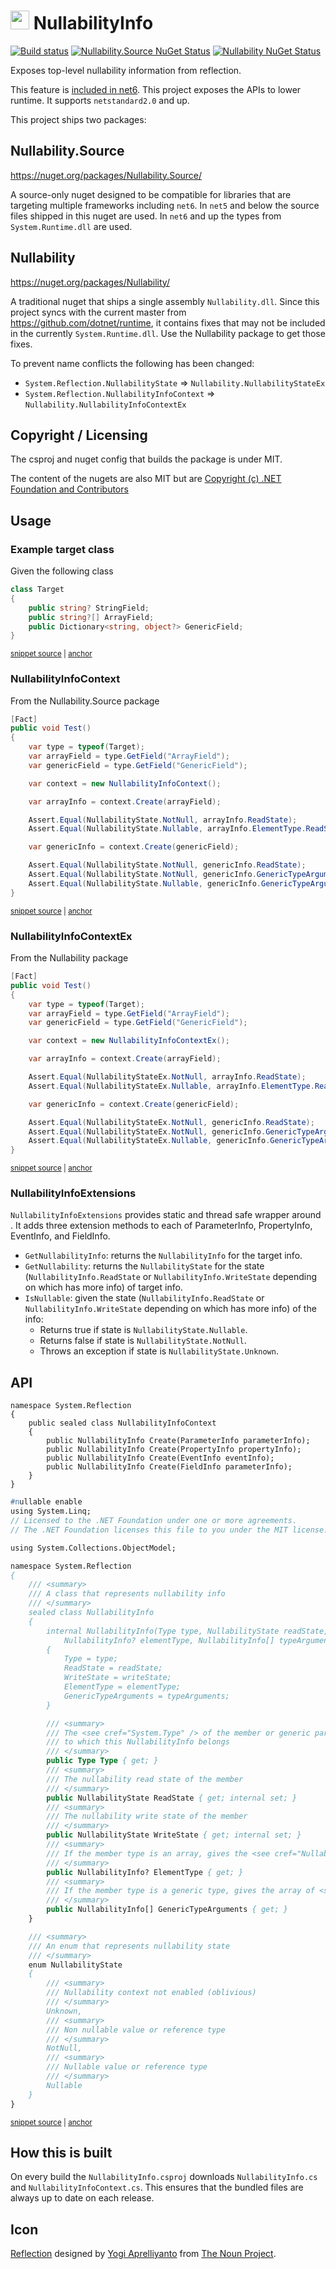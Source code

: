 # <img src="/src/icon.png" height="30px"> NullabilityInfo

[![Build status](https://ci.appveyor.com/api/projects/status/636i70gvxfuwdq38?svg=true)](https://ci.appveyor.com/project/SimonCropp/NullabilityInfo)
[![Nullability.Source NuGet Status](https://img.shields.io/nuget/v/Nullability.Source.svg?label=Nullability.Source)](https://www.nuget.org/packages/Nullability.Source/)
[![Nullability NuGet Status](https://img.shields.io/nuget/v/Nullability.svg?label=Nullability)](https://www.nuget.org/packages/Nullability/)

Exposes top-level nullability information from reflection.

This feature is [included in net6](https://github.com/dotnet/runtime/issues/29723). This project exposes the APIs to lower runtime. It supports `netstandard2.0` and up.

This project ships two packages:


## Nullability.Source

https://nuget.org/packages/Nullability.Source/

A source-only nuget designed to be compatible for libraries that are targeting multiple frameworks including `net6`. In `net5` and below the source files shipped in this nuget are used. In `net6` and up the types from `System.Runtime.dll` are used.


## Nullability

https://nuget.org/packages/Nullability/

A traditional nuget that ships a single assembly `Nullability.dll`. Since this project syncs with the current master from https://github.com/dotnet/runtime, it contains fixes that may not be included in the currently `System.Runtime.dll`. Use the Nullability package to get those fixes.

To prevent name conflicts the following has been changed:

 * `System.Reflection.NullabilityState` => `Nullability.NullabilityStateEx`
 * `System.Reflection.NullabilityInfoContext` => `Nullability.NullabilityInfoContextEx`


## Copyright / Licensing

The csproj and nuget config that builds the package is under MIT.

The content of the nugets are also MIT but are [Copyright (c) .NET Foundation and Contributors](https://github.com/dotnet/runtime/blob/main/LICENSE.TXT)


## Usage


### Example target class

Given the following class

<!-- snippet: Target.cs -->
<a id='snippet-Target.cs'></a>
```cs
class Target
{
    public string? StringField;
    public string?[] ArrayField;
    public Dictionary<string, object?> GenericField;
}
```
<sup><a href='/src/Nullability.Source.Tests/Target.cs#L1-L6' title='Snippet source file'>snippet source</a> | <a href='#snippet-Target.cs' title='Start of snippet'>anchor</a></sup>
<!-- endSnippet -->


### NullabilityInfoContext

From the Nullability.Source package

<!-- snippet: SourceUsage -->
<a id='snippet-sourceusage'></a>
```cs
[Fact]
public void Test()
{
    var type = typeof(Target);
    var arrayField = type.GetField("ArrayField");
    var genericField = type.GetField("GenericField");

    var context = new NullabilityInfoContext();

    var arrayInfo = context.Create(arrayField);

    Assert.Equal(NullabilityState.NotNull, arrayInfo.ReadState);
    Assert.Equal(NullabilityState.Nullable, arrayInfo.ElementType.ReadState);

    var genericInfo = context.Create(genericField);

    Assert.Equal(NullabilityState.NotNull, genericInfo.ReadState);
    Assert.Equal(NullabilityState.NotNull, genericInfo.GenericTypeArguments[0].ReadState);
    Assert.Equal(NullabilityState.Nullable, genericInfo.GenericTypeArguments[1].ReadState);
}
```
<sup><a href='/src/Nullability.Source.Tests/Samples.cs#L5-L28' title='Snippet source file'>snippet source</a> | <a href='#snippet-sourceusage' title='Start of snippet'>anchor</a></sup>
<!-- endSnippet -->


### NullabilityInfoContextEx

From the Nullability package

<!-- snippet: Usage -->
<a id='snippet-usage'></a>
```cs
[Fact]
public void Test()
{
    var type = typeof(Target);
    var arrayField = type.GetField("ArrayField");
    var genericField = type.GetField("GenericField");

    var context = new NullabilityInfoContextEx();

    var arrayInfo = context.Create(arrayField);

    Assert.Equal(NullabilityStateEx.NotNull, arrayInfo.ReadState);
    Assert.Equal(NullabilityStateEx.Nullable, arrayInfo.ElementType.ReadState);

    var genericInfo = context.Create(genericField);

    Assert.Equal(NullabilityStateEx.NotNull, genericInfo.ReadState);
    Assert.Equal(NullabilityStateEx.NotNull, genericInfo.GenericTypeArguments[0].ReadState);
    Assert.Equal(NullabilityStateEx.Nullable, genericInfo.GenericTypeArguments[1].ReadState);
}
```
<sup><a href='/src/Nullability.Tests/Samples.cs#L6-L29' title='Snippet source file'>snippet source</a> | <a href='#snippet-usage' title='Start of snippet'>anchor</a></sup>
<!-- endSnippet -->


### NullabilityInfoExtensions

`NullabilityInfoExtensions` provides static and thread safe wrapper around <see cref="NullabilityInfoContext"/>. It adds three extension methods to each of ParameterInfo, PropertyInfo, EventInfo, and FieldInfo.

 * `GetNullabilityInfo`: returns the `NullabilityInfo` for the target info.
 * `GetNullability`: returns the `NullabilityState` for the state (`NullabilityInfo.ReadState` or `NullabilityInfo.WriteState` depending on which has more info) of target info.
 * `IsNullable`: given the state (`NullabilityInfo.ReadState` or `NullabilityInfo.WriteState` depending on which has more info) of the info:
   * Returns true if state is `NullabilityState.Nullable`.
   * Returns false if state is `NullabilityState.NotNull`.
   * Throws an exception if state is `NullabilityState.Unknown`.


## API

```
namespace System.Reflection
{
    public sealed class NullabilityInfoContext
    {
        public NullabilityInfo Create(ParameterInfo parameterInfo);
        public NullabilityInfo Create(PropertyInfo propertyInfo);
        public NullabilityInfo Create(EventInfo eventInfo);
        public NullabilityInfo Create(FieldInfo parameterInfo);
    }
}
```

<!-- snippet: NullabilityInfo.cs.pp -->
<a id='snippet-NullabilityInfo.cs.pp'></a>
```pp
#nullable enable
using System.Linq;
// Licensed to the .NET Foundation under one or more agreements.
// The .NET Foundation licenses this file to you under the MIT license.

using System.Collections.ObjectModel;

namespace System.Reflection
{
    /// <summary>
    /// A class that represents nullability info
    /// </summary>
    sealed class NullabilityInfo
    {
        internal NullabilityInfo(Type type, NullabilityState readState, NullabilityState writeState,
            NullabilityInfo? elementType, NullabilityInfo[] typeArguments)
        {
            Type = type;
            ReadState = readState;
            WriteState = writeState;
            ElementType = elementType;
            GenericTypeArguments = typeArguments;
        }

        /// <summary>
        /// The <see cref="System.Type" /> of the member or generic parameter
        /// to which this NullabilityInfo belongs
        /// </summary>
        public Type Type { get; }
        /// <summary>
        /// The nullability read state of the member
        /// </summary>
        public NullabilityState ReadState { get; internal set; }
        /// <summary>
        /// The nullability write state of the member
        /// </summary>
        public NullabilityState WriteState { get; internal set; }
        /// <summary>
        /// If the member type is an array, gives the <see cref="NullabilityInfo" /> of the elements of the array, null otherwise
        /// </summary>
        public NullabilityInfo? ElementType { get; }
        /// <summary>
        /// If the member type is a generic type, gives the array of <see cref="NullabilityInfo" /> for each type parameter
        /// </summary>
        public NullabilityInfo[] GenericTypeArguments { get; }
    }

    /// <summary>
    /// An enum that represents nullability state
    /// </summary>
    enum NullabilityState
    {
        /// <summary>
        /// Nullability context not enabled (oblivious)
        /// </summary>
        Unknown,
        /// <summary>
        /// Non nullable value or reference type
        /// </summary>
        NotNull,
        /// <summary>
        /// Nullable value or reference type
        /// </summary>
        Nullable
    }
}
```
<sup><a href='/src/Nullability.Source/NullabilityInfo.cs.pp#L1-L66' title='Snippet source file'>snippet source</a> | <a href='#snippet-NullabilityInfo.cs.pp' title='Start of snippet'>anchor</a></sup>
<!-- endSnippet -->


## How this is built

On every build the `NullabilityInfo.csproj` downloads `NullabilityInfo.cs` and `NullabilityInfoContext.cs`. This ensures that the bundled files are always up to date on each release.


## Icon

[Reflection](https://thenounproject.com/term/reflection/4087162/) designed by [Yogi Aprelliyanto](https://thenounproject.com/yogiaprelliyanto/) from [The Noun Project](https://thenounproject.com).
